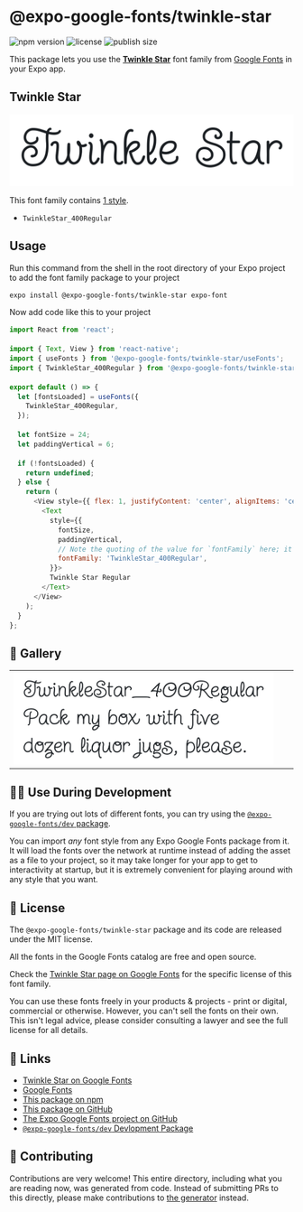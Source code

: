 # @expo-google-fonts/twinkle-star

![npm version](https://flat.badgen.net/npm/v/@expo-google-fonts/twinkle-star)
![license](https://flat.badgen.net/github/license/expo/google-fonts)
![publish size](https://flat.badgen.net/packagephobia/install/@expo-google-fonts/twinkle-star)

This package lets you use the [**Twinkle Star**](https://fonts.google.com/specimen/Twinkle+Star) font family from [Google Fonts](https://fonts.google.com/) in your Expo app.

## Twinkle Star

![Twinkle Star](./font-family.png)

This font family contains [1 style](#-gallery).

- `TwinkleStar_400Regular`

## Usage

Run this command from the shell in the root directory of your Expo project to add the font family package to your project
```sh
expo install @expo-google-fonts/twinkle-star expo-font
```

Now add code like this to your project
```js
import React from 'react';

import { Text, View } from 'react-native';
import { useFonts } from '@expo-google-fonts/twinkle-star/useFonts';
import { TwinkleStar_400Regular } from '@expo-google-fonts/twinkle-star/400Regular';

export default () => {
  let [fontsLoaded] = useFonts({
    TwinkleStar_400Regular,
  });

  let fontSize = 24;
  let paddingVertical = 6;

  if (!fontsLoaded) {
    return undefined;
  } else {
    return (
      <View style={{ flex: 1, justifyContent: 'center', alignItems: 'center' }}>
        <Text
          style={{
            fontSize,
            paddingVertical,
            // Note the quoting of the value for `fontFamily` here; it expects a string!
            fontFamily: 'TwinkleStar_400Regular',
          }}>
          Twinkle Star Regular
        </Text>
      </View>
    );
  }
};

```

## 🔡 Gallery


||||
|-|-|-|
|![TwinkleStar_400Regular](.//400Regular/TwinkleStar_400Regular.ttf.png)||||


## 👩‍💻 Use During Development

If you are trying out lots of different fonts, you can try using the [`@expo-google-fonts/dev` package](https://github.com/freeboub/google-fonts/tree/master/font-packages/dev#readme).

You can import *any* font style from any Expo Google Fonts package from it. It will load the fonts
over the network at runtime instead of adding the asset as a file to your project, so it may take longer
for your app to get to interactivity at startup, but it is extremely convenient
for playing around with any style that you want.

## 📖 License

The `@expo-google-fonts/twinkle-star` package and its code are released under the MIT license.

All the fonts in the Google Fonts catalog are free and open source.

Check the [Twinkle Star page on Google Fonts](https://fonts.google.com/specimen/Twinkle+Star) for the specific license of this font family.

You can use these fonts freely in your products & projects - print or digital, commercial or otherwise. However, you can't sell the fonts on their own. This isn't legal advice, please consider consulting a lawyer and see the full license for all details.

## 🔗 Links

- [Twinkle Star on Google Fonts](https://fonts.google.com/specimen/Twinkle+Star)
- [Google Fonts](https://fonts.google.com/)
- [This package on npm](https://www.npmjs.com/package/@expo-google-fonts/twinkle-star)
- [This package on GitHub](https://github.com/freeboub/google-fonts/tree/master/font-packages/twinkle-star)
- [The Expo Google Fonts project on GitHub](https://github.com/freeboub/google-fonts)
- [`@expo-google-fonts/dev` Devlopment Package](https://github.com/freeboub/google-fonts/tree/master/font-packages/dev)

## 🤝 Contributing

Contributions are very welcome! This entire directory, including what you are reading now, was generated from code. Instead of submitting PRs to this directly, please make contributions to [the generator](https://github.com/freeboub/google-fonts/tree/master/packages/generator) instead.
